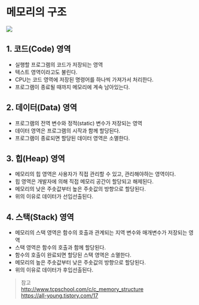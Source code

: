 # 메모리의 구조
<img src="http://www.tcpschool.com/lectures/img_c_memory_structure.png">

## 1. 코드(Code) 영역
- 실행할 프로그램의 코드가 저장되는 영역
- 텍스트 영역이라고도 불린다.  
- CPU는 코드 영역에 저장된 명령어를 하나씩 가져가서 처리한다.  
- 프로그램이 종료될 때까지 메모리에 계속 남아있는다.

## 2. 데이터(Data) 영역
- 프로그램의 전역 변수와 정적(static) 변수가 저장되는 영역
- 데이터 영역은 프로그램의 시작과 함께 할당된다.
- 프로그램이 종료되면 할당된 데이터 영역은 소멸한다.

## 3. 힙(Heap) 영역
- 메모리의 힙 영역은 사용자가 직접 관리할 수 있고, 관리해야하는 영역이다.
- 힙 영역은 개발자에 의해 직접 메모리 공간이 할당되고 해제된다.
- 메모리의 낮은 주솟값부터 높은 주솟값의 방향으로 할당된다.
- 위의 이유로 데이터가 선입선출된다.

## 4. 스택(Stack) 영역
- 메모리의 스택 영역은 함수의 호출과 관계되는 지역 변수와 매개변수가 저장되는 영역  
- 스택 영역은 함수의 호출과 함께 할당된다.
- 함수의 호출이 완료되면 할당된 스택 영역은 소멸한다.
- 메모리의 높은 주솟값부터 낮은 주솟값의 방향으로 할당된다.
- 위의 이유로 데이터가 후입선출된다.

> 참고  
> http://www.tcpschool.com/c/c_memory_structure  
> https://all-young.tistory.com/17
